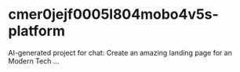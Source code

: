 # cmer0jejf0005l804mobo4v5s-platform
AI-generated project for chat: Create an amazing landing page for an Modern Tech ...
